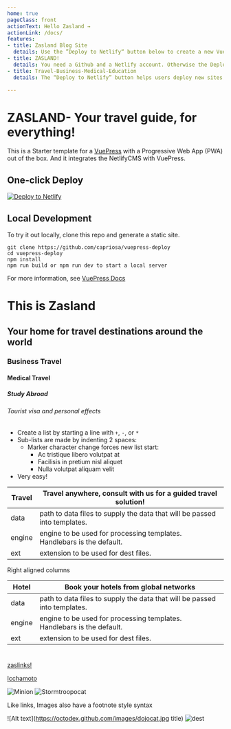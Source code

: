 ```yaml
---
home: true
pageClass: front
actionText: Hello Zasland →
actionLink: /docs/
features:
- title: Zasland Blog Site
  details: Use the ”Deploy to Netlify“ button below to create a new VuePress installation with one simple click. Get my wonderful VuePress theme for free.
- title: ZASLAND!
  details: You need a Github and a Netlify account. Otherwise the Deploy Button doesn't work.
- title: Travel-Business-Medical-Education
  details: The “Deploy to Netlify” button helps users deploy new sites from templates with one single click on Netlify.

---
```




# ZASLAND- Your travel guide, for everything!

This is a Starter template for a [VuePress](https://vuepress.vuejs.org) with a Progressive Web App (PWA) out of the box.
And it integrates the NetlifyCMS with VuePress.

## One-click Deploy

[![Deploy to Netlify](https://www.netlify.com/img/deploy/button.svg)](https://app.netlify.com/start/deploy?repository=https://github.com/capriosa/vuepress-deploy)

## Local Development

To try it out locally, clone this repo and generate a static site.

```bash{3}
git clone https://github.com/capriosa/vuepress-deploy
cd vuepress-deploy
npm install
npm run build or npm run dev to start a local server
```

For more information, see [VuePress Docs](https://vuepress.vuejs.org)
#  This is Zasland
## Your home for travel destinations around the world
### Business Travel
#### Medical Travel
##### Study Abroad
###### Tourist visa and personal effects

* Create a list by starting a line with `+`, `-`, or `*`
* Sub-lists are made by indenting 2 spaces:
  * Marker character change forces new list start:
    * Ac tristique libero volutpat at
    * Facilisis in pretium nisl aliquet
    * Nulla volutpat aliquam velit
* Very easy!

| Travel | Travel anywhere, consult with us for a guided travel solution!                                                              |
| ------ | ------------------------------------------------------------------------- |
| data   | path to data files to supply the data that will be passed into templates. |
| engine | engine to be used for processing templates. Handlebars is the default.    |
| ext    | extension to be used for dest files.                                      |

Right aligned columns

| Hotel | Book your hotels from global networks                                                               |
| ------ | ------------------------------------------------------------------------- |
| data   | path to data files to supply the data that will be passed into templates. |
| engine | engine to be used for processing templates. Handlebars is the default.    |
| ext    | extension to be used for dest files.                                      |
#

[zaslinks!](https://zaslinks.com "zaslinks.com")

[Icchamoto](https://icchamoto.com "Icchamoto.com")


![Minion](https://octodex.github.com/images/minion.png)
![Stormtroopocat](https://octodex.github.com/images/stormtroopocat.jpg "The Stormtroopocat")

Like links, Images also have a footnote style syntax

![Alt text](https://octodex.github.com/images/dojocat.jpg title)
![dest](https://i1.wp.com/zaslinks.com/wp-content/uploads/2019/10/cropped-travelIcon.jpg "Country")
